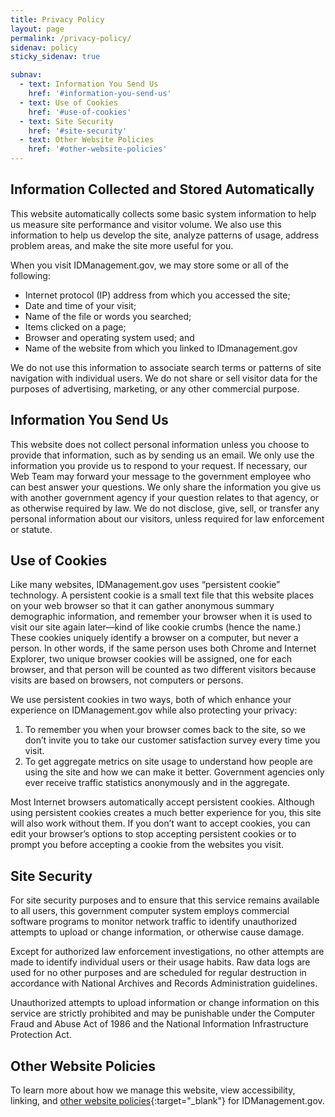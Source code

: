 ```yaml
---
title: Privacy Policy
layout: page
permalink: /privacy-policy/
sidenav: policy
sticky_sidenav: true

subnav:
  - text: Information You Send Us
    href: '#information-you-send-us'
  - text: Use of Cookies
    href: '#use-of-cookies'
  - text: Site Security
    href: '#site-security'
  - text: Other Website Policies
    href: '#other-website-policies'
---
```


## Information Collected and Stored Automatically
This website automatically collects some basic system information to help us measure site performance and visitor volume. We also use this information to help us develop the site, analyze patterns of usage, address problem areas, and make the site more useful for you.

When you visit IDManagement.gov, we may store some or all of the following:

- Internet protocol (IP) address from which you accessed the site;
- Date and time of your visit;
- Name of the file or words you searched;
- Items clicked on a page;
- Browser and operating system used; and
- Name of the website from which you linked to IDmanagement.gov

We do not use this information to associate search terms or patterns of site navigation with individual users. We do not share or sell visitor data for the purposes of advertising, marketing, or any other commercial purpose.

## Information You Send Us

This website does not collect personal information unless you choose to provide that information, such as by sending us an email. We only use the information you provide us to respond to your request. If necessary, our Web Team may forward your message to the government employee who can best answer your questions. We only share the information you give us with another government agency if your question relates to that agency, or as otherwise required by law. We do not disclose, give, sell, or transfer any personal information about our visitors, unless required for law enforcement or statute.

## Use of Cookies

Like many websites, IDManagement.gov uses “persistent cookie” technology. A persistent cookie is a small text file that this website places on your web browser so that it can gather anonymous summary demographic information, and remember your browser when it is used to visit our site again later—kind of like cookie crumbs (hence the name.) These cookies uniquely identify a browser on a computer, but never a person. In other words, if the same person uses both Chrome and Internet Explorer, two unique browser cookies will be assigned, one for each browser, and that person will be counted as two different visitors because visits are based on browsers, not computers or persons.

We use persistent cookies in two ways, both of which enhance your experience on IDManagement.gov while also protecting your privacy:

1. To remember you when your browser comes back to the site, so we don’t invite you to take our customer satisfaction survey every time you visit.
2. To get aggregate metrics on site usage to understand how people are using the site and how we can make it better. Government agencies only ever receive traffic statistics anonymously and in the aggregate.

Most Internet browsers automatically accept persistent cookies. Although using persistent cookies creates a much better experience for you, this site will also work without them. If you don’t want to accept cookies, you can edit your browser’s options to stop accepting persistent cookies or to prompt you before accepting a cookie from the websites you visit.

## Site Security

For site security purposes and to ensure that this service remains available to all users, this government computer system employs commercial software programs to monitor network traffic to identify unauthorized attempts to upload or change information, or otherwise cause damage.

Except for authorized law enforcement investigations, no other attempts are made to identify individual users or their usage habits. Raw data logs are used for no other purposes and are scheduled for regular destruction in accordance with National Archives and Records Administration guidelines.

Unauthorized attempts to upload information or change information on this service are strictly prohibited and may be punishable under the Computer Fraud and Abuse Act of 1986 and the National Information Infrastructure Protection Act.

## Other Website Policies

To learn more about how we manage this website, view accessibility, linking, and [other website policies](../website-policy/){:target="_blank"} for IDManagement.gov.
